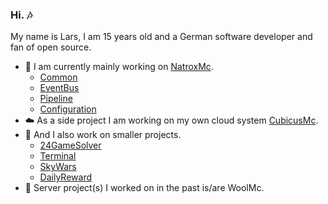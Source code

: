 ### Hi. 🎶
My name is Lars, I am 15 years old and a German software developer and fan of open source.

- 🔭 I am currently mainly working on [NatroxMc](https://github.com/NatroxMC/).
  - [Common](https://github.com/NatroxMC/Common/) 
  - [EventBus](https://github.com/NatroxMC/EventBus/) 
  - [Pipeline](https://github.com/NatroxMC/Pipeline/) 
  - [Configuration](https://github.com/NatroxMC/Configuration/)
- ☁️ As a side project I am working on my own cloud system [CubicusMc](https://github.com/CubicusMC/). 
- 👀 And I also work on smaller projects.
  - [24GameSolver](https://github.com/dasdrolpi/24GameSolver)
  - [Terminal](https://github.com/dasdrolpi/Terminal/)
  - [SkyWars](https://github.com/dasdrolpi/SkyWars/)
  - [DailyReward](https://github.com/dasdrolpi/DailyReward/)
- 📆 Server project(s) I worked on in the past is/are WoolMc.

